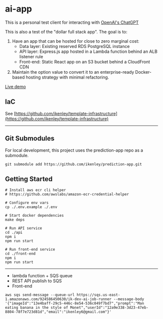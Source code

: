 # ai-app

This is a personal test client for interacting with [OpenAI's ChatGPT](https://platform.openai.com/docs/overview)

This is also a test of the "dollar full stack app". The goal is to:
1. Have an app that can be hosted for close to zero marginal cost:
    - Data layer: Existing reserved RDS PostgreSQL instance
    - API layer: Express.js app hosted in a Lambda function behind an ALB listener rule
    - Front-end: Static React app on an S3 bucket behind a CloudFront CDN
2. Maintain the option value to convert it to an enterprise-ready Docker-based hosting strategy with minimal refactoring.



[Live demo](https://ai.ikenley.com/)

## IaC

See [https://github.com/ikenley/template-infrastructure](https://github.com/ikenley/template-infrastructure)

---

## Git Submodules

For local development, this project uses the prediction-app repo as a submodule. 

```
git submodule add https://github.com/ikenley/prediction-app.git
```

## Getting Started

```
# Install aws ecr cli helper
# https://github.com/awslabs/amazon-ecr-credential-helper

# Configure env vars
cp ./.env.example ./.env

# Start docker dependencies
make deps

# Run API service
cd ./api
npm i
npm run start

# Run front-end service
cd ./front-end
npm i
npm run start
```

---

- lambda function + SQS queue
- REST API publish to SQS
- Front-end

```
aws sqs send-message --queue-url https://sqs.us-east-1.amazonaws.com/924586450630/ik-dev-ai-job-runner --message-body '{"imageId":"13e4baff-29c5-446c-8e54-536c049f7bd7","prompt":"Man eating banana in the style of Monet","userId":"12a9e338-3d23-47eb-8804-78f7e723d81d","email":"ikenley6@gmail.com"}'

```